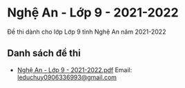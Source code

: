 # Nghệ An - Lớp 9 - 2021-2022

Đề thi dành cho lớp Lớp 9 tỉnh Nghệ An năm 2021-2022

## Danh sách đề thi

- [Nghệ An - Lớp 9 - 2021-2022.pdf](Nghệ%20An%20-%20Lớp%209%20-%202021-2022.pdf)
Email: leduchuy0906336993@gmail.com

